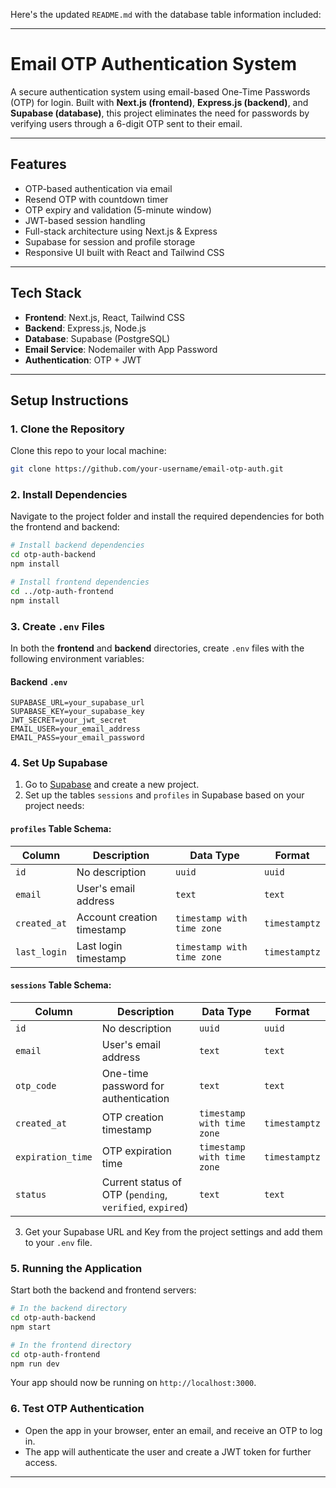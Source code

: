 Here's the updated `README.md` with the database table information included:

---

# Email OTP Authentication System

A secure authentication system using email-based One-Time Passwords (OTP) for login. Built with **Next.js (frontend)**, **Express.js (backend)**, and **Supabase (database)**, this project eliminates the need for passwords by verifying users through a 6-digit OTP sent to their email.

---

## Features

* OTP-based authentication via email
* Resend OTP with countdown timer
* OTP expiry and validation (5-minute window)
* JWT-based session handling
* Full-stack architecture using Next.js & Express
* Supabase for session and profile storage
* Responsive UI built with React and Tailwind CSS

---

## Tech Stack

* **Frontend**: Next.js, React, Tailwind CSS
* **Backend**: Express.js, Node.js
* **Database**: Supabase (PostgreSQL)
* **Email Service**: Nodemailer with App Password
* **Authentication**: OTP + JWT

---

## Setup Instructions

### 1. Clone the Repository

Clone this repo to your local machine:

```bash
git clone https://github.com/your-username/email-otp-auth.git
```

### 2. Install Dependencies

Navigate to the project folder and install the required dependencies for both the frontend and backend:

```bash
# Install backend dependencies
cd otp-auth-backend
npm install

# Install frontend dependencies
cd ../otp-auth-frontend
npm install
```

### 3. Create `.env` Files

In both the **frontend** and **backend** directories, create `.env` files with the following environment variables:

#### Backend `.env`

```
SUPABASE_URL=your_supabase_url
SUPABASE_KEY=your_supabase_key
JWT_SECRET=your_jwt_secret
EMAIL_USER=your_email_address
EMAIL_PASS=your_email_password
```

### 4. Set Up Supabase

1. Go to [Supabase](https://supabase.io/) and create a new project.
2. Set up the tables `sessions` and `profiles` in Supabase based on your project needs:

#### `profiles` Table Schema:

| Column       | Description                | Data Type                  | Format        |
| ------------ | -------------------------- | -------------------------- | ------------- |
| `id`         | No description             | `uuid`                     | `uuid`        |
| `email`      | User's email address       | `text`                     | `text`        |
| `created_at` | Account creation timestamp | `timestamp with time zone` | `timestamptz` |
| `last_login` | Last login timestamp       | `timestamp with time zone` | `timestamptz` |

#### `sessions` Table Schema:

| Column            | Description                                              | Data Type                  | Format        |
| ----------------- | -------------------------------------------------------- | -------------------------- | ------------- |
| `id`              | No description                                           | `uuid`                     | `uuid`        |
| `email`           | User's email address                                     | `text`                     | `text`        |
| `otp_code`        | One-time password for authentication                     | `text`                     | `text`        |
| `created_at`      | OTP creation timestamp                                   | `timestamp with time zone` | `timestamptz` |
| `expiration_time` | OTP expiration time                                      | `timestamp with time zone` | `timestamptz` |
| `status`          | Current status of OTP (`pending`, `verified`, `expired`) | `text`                     | `text`        |

3. Get your Supabase URL and Key from the project settings and add them to your `.env` file.

### 5. Running the Application

Start both the backend and frontend servers:

```bash
# In the backend directory
cd otp-auth-backend
npm start

# In the frontend directory
cd otp-auth-frontend
npm run dev
```

Your app should now be running on `http://localhost:3000`.

### 6. Test OTP Authentication

* Open the app in your browser, enter an email, and receive an OTP to log in.
* The app will authenticate the user and create a JWT token for further access.

---
